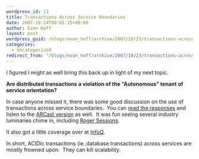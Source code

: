 ```yaml
---
wordpress_id: 13
title: Transactions Across Service Boundaries
date: 2007-10-24T00:01:15+00:00
author: Evan Hoff
layout: post
wordpress_guid: /blogs/evan_hoff/archive/2007/10/23/transactions-across-service-boundaries.aspx
categories:
  - Uncategorized
redirect_from: "/blogs/evan_hoff/archive/2007/10/23/transactions-across-service-boundaries.aspx/"
---
```

I figured I might as well bring this back up in light of my next topic.

**Are&nbsp;distributed transactions a violation&nbsp;of the &#8220;Autonomous&#8221; tenant of service orientation?**

In case anyone missed it, there was some good discussion on the use of transactions across service boundaries.&nbsp; You can <a href="http://forums.microsoft.com/MSDN/ShowPost.aspx?PostID=1840652&SiteID=1" target="_blank">read the responses</a>&nbsp;and listen to the <a href="http://channel9.msdn.com/ShowPost.aspx?PostID=324141#324141" target="_blank">ARCast version</a> as well.&nbsp; It was fun seeing several industry luminaries chime in, including <a href="http://www.objectwatch.com/" target="_blank">Roger Sessions</a>.

It also got a little coverage over at <a href="http://www.infoq.com/news/2007/07/ws-tx-and-autonomy" target="_blank">InfoQ</a>.

In short, ACIDic transactions (ie..database transactions) across services are mostly frowned upon.&nbsp; They can kill scalability.